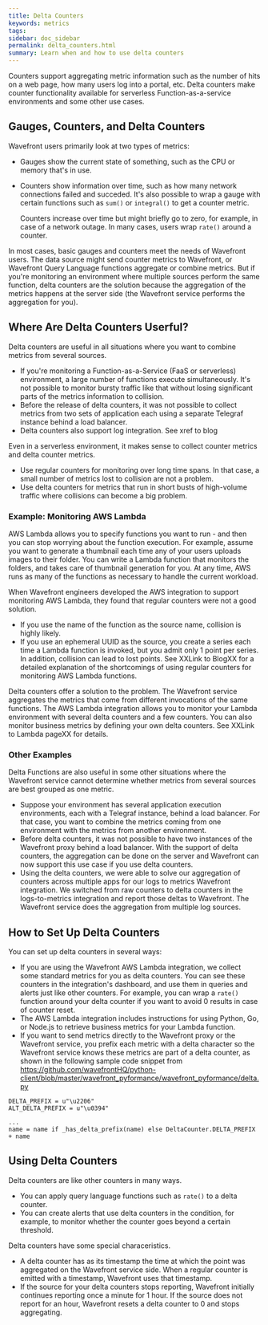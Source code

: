 ```yaml
---
title: Delta Counters
keywords: metrics
tags:
sidebar: doc_sidebar
permalink: delta_counters.html
summary: Learn when and how to use delta counters
---
```

Counters support aggregating metric information such as the number of hits on a web page, how many users log into a portal, etc. Delta counters make counter functionality available for serverless Function-as-a-service environments and some other use cases.


## Gauges, Counters, and Delta Counters

Wavefront users primarily look at two types of metrics:
* Gauges show the current state of something, such as the CPU or memory that's in use.
* Counters show information over time, such as how many network connections failed and succeded. It's also possible to wrap a gauge with certain functions such as `sum()` or `integral()` to get a counter metric.

   Counters increase over time but might briefly go to zero, for example, in case of a network outage. In many cases, users wrap `rate()` around a counter.

In most cases, basic gauges and counters meet the needs of Wavefront users. The data source might send counter metrics to Wavefront, or Wavefront Query Language functions aggregate or combine metrics. But if you're monitoring an environment where multiple sources perform the same function, delta counters are the solution because the aggregation of the metrics happens at the server side (the Wavefront service performs the aggregation for you).

## Where Are Delta Counters Userful?

Delta counters are useful in all situations where you want to combine metrics from several sources.

* If you're monitoring a Function-as-a-Service (FaaS or serverless) environment, a large number of functions execute simultaneously. It's not possible to monitor bursty traffic like that without losing significant parts of the metrics information to collision.
* Before the release of delta counters, it was not possible to collect metrics from two sets of application each using a separate Telegraf instance behind a load balancer.
* Delta counters also support log integration. See xref to blog

Even in a serverless environment, it makes sense to collect counter metrics and delta counter metrics.
* Use regular counters for monitoring over long time spans. In that case, a small number of metrics lost to collision are not a problem.
* Use delta counters for metrics that run in short busts of high-volume traffic where collisions can become a big problem.


### Example: Monitoring AWS Lambda

AWS Lambda allows you to specify functions you want to run - and then you can stop worrying about the function execution. For example, assume you want to generate a thumbnail each time any of your users uploads images to their folder. You can write a Lambda function that monitors the folders, and takes care of thumbnail generation for you. At any time, AWS runs as many of the functions as necessary to handle the current workload.

When Wavefront engineers developed the AWS integration to support monitoring AWS Lambda, they found that regular counters were not a good solution.
* If you use the name of the function as the source name, collision is highly likely.
* If you use an ephemeral UUID as the source, you create a series each time a Lambda function is invoked, but you admit only 1 point per series. In addition, collision can lead to lost points.
See XXLink to BlogXX for a detailed explanation of the shortcomings of using regular counters for monitoring AWS Lambda functions.

Delta counters offer a solution to the problem. The Wavefront service aggregates the metrics that come from different invocations of the same functions. The AWS Lambda integration allows you to monitor your Lambda environment with several delta counters and a few counters. You can also monitor business metrics by defining your own delta counters. See XXLink to Lambda pageXX for details.

### Other Examples

Delta Functions are also useful in some other situations where the Wavefront service cannot determine whether metrics from several sources are best grouped as one metric.

* Suppose your environment has several application execution environments, each with a Telegraf instance, behind a load balancer. For that case, you want to combine the metrics coming from one environment with the metrics from another environment. 
* Before delta counters, it was not possible to have two instances of the Wavefront proxy behind a load balancer. With the support of delta counters, the aggregation can be done on the server and Wavefront can now support this use case if you use delta counters.
* Using the delta counters, we were able to solve our aggregation of counters across multiple apps for our logs to metrics Wavefront integration. We switched from raw counters to delta counters in the logs-to-metrics integration and report those deltas to Wavefront. The Wavefront service does the aggregation from multiple log sources.

## How to Set Up Delta Counters

You can set up delta counters in several ways:
* If you are using the Wavefront AWS Lambda integration, we collect some standard metrics for you as delta counters. You can see these counters in the integration's dashboard, and use them in queries and alerts just like other counters. For example, you can wrap a `rate()` function around your delta counter if you want to avoid 0 results in case of counter reset.
* The AWS Lambda integration includes instructions for using Python, Go, or Node.js to retrieve business metrics for your Lambda function.
* If you want to send metrics directly to the Wavefront proxy or the Wavefront service, you prefix each metric with a delta character so the Wavefront service knows these metrics are part of a delta counter, as shown in the following sample code snippet from https://github.com/wavefrontHQ/python-client/blob/master/wavefront_pyformance/wavefront_pyformance/delta.py

```
DELTA_PREFIX = u"\u2206"
ALT_DELTA_PREFIX = u"\u0394"

...
name = name if _has_delta_prefix(name) else DeltaCounter.DELTA_PREFIX + name
```

## Using Delta Counters

Delta counters are like other counters in many ways.
* You can apply query language functions such as `rate()` to a delta counter.
* You can create alerts that use delta counters in the condition, for example, to monitor whether the counter goes beyond a certain threshold.


Delta counters have some special characeristics.
* A delta counter has as its timestamp the time at which the point was aggregated on the Wavefront service side. When a regular counter is emitted with a timestamp, Wavefront uses that timestamp.
* If the source for your delta counters stops reporting, Wavefront initially continues reporting once a minute for 1 hour. If the source does not report for an hour, Wavefront resets a delta counter to 0 and stops aggregating.
